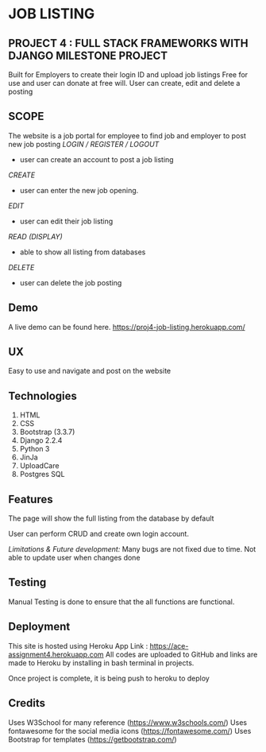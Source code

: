 # JOB LISTING
## PROJECT  4 :  FULL STACK FRAMEWORKS WITH DJANGO MILESTONE PROJECT 

Built for Employers to create their login ID and upload job listings
Free for use and user can donate at free will. User can create, edit and delete a posting

## SCOPE
The website is a job portal for employee to find job and employer to post new job posting
_LOGIN / REGISTER / LOGOUT_
- user can create an account to post a job listing 

_CREATE_
- user can enter the new job opening. 

_EDIT_
- user can edit their job listing

_READ (DISPLAY)_
- able to show all listing from databases

_DELETE_
- user can delete the job posting


## Demo

A live demo can be found here. https://proj4-job-listing.herokuapp.com/

## UX

Easy to use and navigate and post on the website

## Technologies
1. HTML
2. CSS
3. Bootstrap (3.3.7)
4. Django 2.2.4
5. Python 3
6. JinJa
7. UploadCare
8. Postgres SQL

## Features
The page will show the full listing from the database by default

User can perform CRUD and create own login account.

_Limitations & Future development:_
Many bugs are not fixed due to time. Not able to update user when changes done

## Testing
Manual Testing is done to ensure that the all functions are functional.


## Deployment

This site is hosted using Heroku App 
Link : https://ace-assignment4.herokuapp.com
All codes are uploaded to GitHub and links are made to Heroku by installing in bash terminal in projects.

Once project is complete, it is being push to heroku to deploy

## Credits

Uses W3School for many reference (https://www.w3schools.com/) Uses fontawesome for the social media icons (https://fontawesome.com/) Uses Bootstrap for templates (https://getbootstrap.com/) 